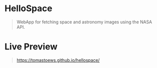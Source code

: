 # HelloSpace

> WebApp for fetching space and astronomy images using the NASA API.

# Live Preview

> https://tomastoews.github.io/hellospace/
